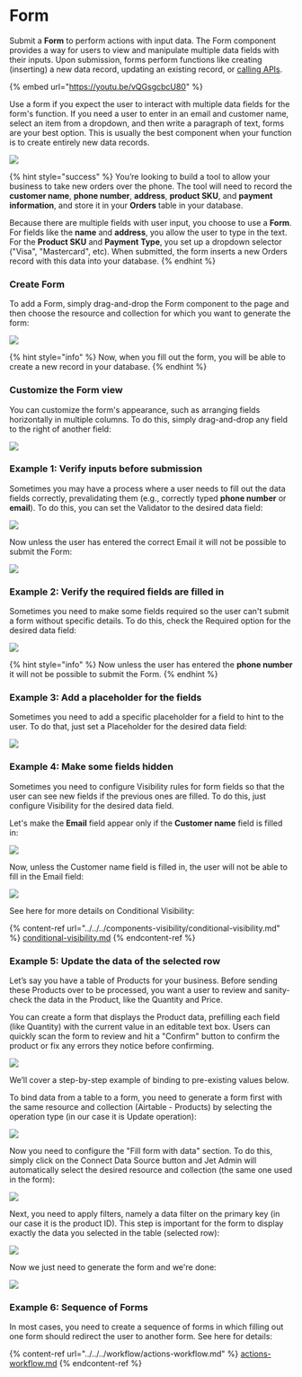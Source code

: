 # Form

Submit a **Form** to perform actions with input data. The Form component provides a way for users to view and manipulate multiple data fields with their inputs. Upon submission, forms perform functions like creating (inserting) a new data record, updating an existing record, or [calling APIs](../../../data/make-an-http-request.md).

{% embed url="https://youtu.be/vQGsgcbcU80" %}

Use a form if you expect the user to interact with multiple data fields for the form's function. If you need a user to enter in an email and customer name, select an item from a dropdown, and then write a paragraph of text, forms are your best option. This is usually the best component when your function is to create entirely new data records.

![](<../../../../.gitbook/assets/image (876).png>)

{% hint style="success" %}
You’re looking to build a tool to allow your business to take new orders over the phone. The tool will need to record the **customer name**, **phone number**, **address**, **product SKU**, and **payment information**, and store it in your **Orders** table in your database.

Because there are multiple fields with user input, you choose to use a **Form**. For fields like the **name** and **address**, you allow the user to type in the text. For the **Product SKU** and **Payment** **Type**, you set up a dropdown selector ("Visa", "Mastercard", etc). When submitted, the form inserts a new Orders record with this data into your database.
{% endhint %}

### Create Form

To add a Form, simply drag-and-drop the Form component to the page and then choose the resource and collection for which you want to generate the form:

![](<../../../../.gitbook/assets/testgif84 (1).gif>)

{% hint style="info" %}
Now, when you fill out the form, you will be able to create a new record in your database.
{% endhint %}

### Customize the Form view

You can customize the form's appearance, such as arranging fields horizontally in multiple columns. To do this, simply drag-and-drop any field to the right of another field:

![](../../../../.gitbook/assets/testgif85.gif)

### Example 1: Verify inputs before submission

Sometimes you may have a process where a user needs to fill out the data fields correctly, prevalidating them (e.g., correctly typed **phone number** or **email**). To do this, you can set the Validator to the desired data field:

![](../../../../.gitbook/assets/testgif86.gif)

Now unless the user has entered the correct Email it will not be possible to submit the Form:

![](../../../../.gitbook/assets/testgif87.gif)

### Example 2: Verify the required fields are filled in

Sometimes you need to make some fields required so the user can't submit a form without specific details. To do this, check the Required option for the desired data field:

![](../../../../.gitbook/assets/testgif88.gif)

{% hint style="info" %}
Now unless the user has entered the **phone number** it will not be possible to submit the Form.
{% endhint %}

### Example 3: Add a placeholder for the fields

Sometimes you need to add a specific placeholder for a field to hint to the user. To do that, just set a Placeholder for the desired data field:

![](../../../../.gitbook/assets/testgif89.gif)

### Example 4: Make some fields hidden

Sometimes you need to configure Visibility rules for form fields so that the user can see new fields if the previous ones are filled. To do this, just configure Visibility for the desired data field.&#x20;

Let's make the **Email** field appear only if the **Customer name** field is filled in:

![](../../../../.gitbook/assets/testgif90.gif)

Now, unless the Customer name field is filled in, the user will not be able to fill in the Email field:

![](../../../../.gitbook/assets/testgif91.gif)

See here for more details on Conditional Visibility:

{% content-ref url="../../../components-visibility/conditional-visibility.md" %}
[conditional-visibility.md](../../../components-visibility/conditional-visibility.md)
{% endcontent-ref %}

### Example 5: Update the data of the selected row

Let’s say you have a table of Products for your business. Before sending these Products over to be processed, you want a user to review and sanity-check the data in the Product, like the Quantity and Price.

You can create a form that displays the Product data, prefilling each field (like Quantity) with the current value in an editable text box. Users can quickly scan the form to review and hit a "Confirm" button to confirm the product or fix any errors they notice before confirming.

![](../../../../.gitbook/assets/testgif92.gif)

We’ll cover a step-by-step example of binding to pre-existing values below.

To bind data from a table to a form, you need to generate a form first with the same resource and collection (Airtable - Products) by selecting the operation type (in our case it is Update operation):

![](../../../../.gitbook/assets/testgif93.gif)

Now you need to configure the "Fill form with data" section. To do this, simply click on the Connect Data Source button and Jet Admin will automatically select the desired resource and collection (the same one used in the form):

![](../../../../.gitbook/assets/testgif94.gif)

Next, you need to apply filters, namely a data filter on the primary key (in our case it is the product ID). This step is important for the form to display exactly the data you selected in the table (selected row):

![](../../../../.gitbook/assets/testgif95.gif)

Now we just need to generate the form and we're done:

![](../../../../.gitbook/assets/testgif96.gif)

### Example 6: Sequence of Forms

In most cases, you need to create a sequence of forms in which filling out one form should redirect the user to another form. See here for details:

{% content-ref url="../../../workflow/actions-workflow.md" %}
[actions-workflow.md](../../../workflow/actions-workflow.md)
{% endcontent-ref %}
